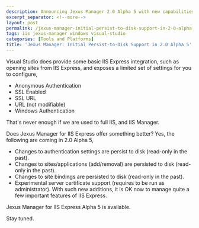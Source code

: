 ```yaml
---
description: Announcing Jexus Manager 2.0 Alpha 5 with new capabilities to persist configuration changes to disk, including authentication settings, site/application management, and binding configurations.
excerpt_separator: <!--more-->
layout: post
permalink: /jexus-manager-initial-persist-to-disk-support-in-2-0-alpha-5-a022b5935f64
tags: iis jexus-manager windows visual-studio
categories: [Tools and Platforms]
title: 'Jexus Manager: Initial Persist-to-Disk Support in 2.0 Alpha 5'
---
```

Visual Studio does provide some basic IIS Express integration, such as opening sites from IIS Express, and exposes a limited set of settings for you to configure,

* Anonymous Authentication
* SSL Enabled
* SSL URL
* URL (not modifiable)
* Windows Authentication

That's never enough if we are used to full IIS, and IIS Manager.
<!--more-->

Does Jexus Manager for IIS Express offer something better? Yes, the following are coming in 2.0 Alpha 5,

* Changes to authentication settings are persist to disk (read-only in the past).
* Changes to sites/applications (add/removal) are persisted to disk (read-only in the past).
* Changes to site bindings are persisted to disk (read-only in the past).
* Experimental server certificate support (requires to be run as administrator).
With such new additions, it is OK now to manage quite a few important features of IIS Express.

Jexus Manager for IIS Express Alpha 5 is available.

Stay tuned.
